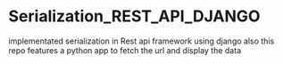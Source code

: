 # Serialization_REST_API_DJANGO
implementated serialization in Rest api framework using django also this repo features a python app to fetch the url and display the data 
